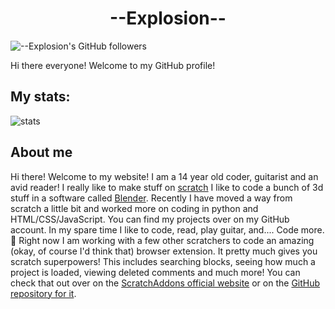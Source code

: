 # <div align="center">--Explosion--</div>
![--Explosion's GitHub followers](https://img.shields.io/github/followers/Explosion-Scratch?style=social)

Hi there everyone! Welcome to my GitHub profile! 

## My stats:
![stats](https://github-readme-stats.vercel.app/api?username=Explosion-Scratch&include_all_commits=true&show_icons=true&theme=merko&count_private=true&cache_seconds=1801)
## About me
Hi there! Welcome to my website! I am a 14 year old coder, guitarist and an avid reader! I really like to make stuff on [scratch](https://scratch.mit.edu/users/--explosion--) I like to code a bunch of 3d stuff in a software called [Blender](blender.org). Recently I have moved a way from scratch a little bit and worked more on coding in python and HTML/CSS/JavaScript. You can find my projects over on my GitHub account. In my spare time I like to code, read, play guitar, and.... Code more. 🤦 Right now I am working with a few other scratchers to code an amazing (okay, of course I'd think that) browser extension. It pretty much gives you scratch superpowers! This includes searching blocks, seeing how much a project is loaded, viewing deleted comments and much more! You can check that out over on the [ScratchAddons official website](scratchaddons.com) or on the [GitHub repository for it](github.com/scratchaddons/scratchaddons).
